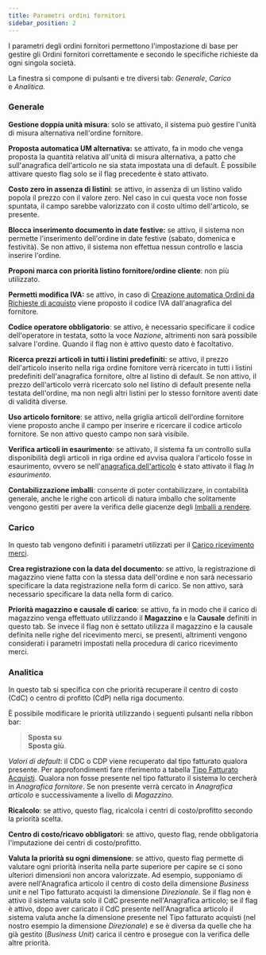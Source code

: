 ```yaml
---
title: Parametri ordini fornitori
sidebar_position: 2
---
```


I parametri degli ordini fornitori permettono l'impostazione di base per gestire gli Ordini fornitori correttamente e secondo le specifiche richieste da ogni singola società.   

La finestra si compone di pulsanti e tre diversi tab: *Generale*, *Carico* e *Analitica*. 

### Generale

**Gestione doppia unità misura**: solo se attivato, il sistema può gestire l'unità di misura alternativa nell'ordine fornitore.

**Proposta automatica UM alternativa:** se attivato, fa in modo che venga proposta la quantità relativa all'unità di misura alternativa, a patto che sull'anagrafica dell'articolo ne sia stata impostata una di default. È possibile attivare questo flag solo se il flag precedente è stato attivato.

**Costo zero in assenza di listini**: se attivo, in assenza di un listino valido popola il prezzo con il valore zero. Nel caso in cui questa voce non fosse spuntata, il campo sarebbe valorizzato con il costo ultimo dell'articolo, se presente.

**Blocca inserimento documento in date festive:** se attivo, il sistema non permette l'inserimento dell'ordine in date festive (sabato, domenica e festività). Se non attivo, il sistema non effettua nessun controllo e lascia inserire l'ordine.

**Proponi marca con priorità listino fornitore/ordine cliente**: non più utilizzato.

**Permetti modifica IVA:** se attivo, in caso di [Creazione automatica Ordini da Richieste di acquisto](/docs/purchase/purchase-orders/procedures/create-purchase-orders-from-purchase-requests) viene proposto il codice IVA dall'anagrafica del fornitore.

**Codice operatore obbligatorio**: se attivo, è necessario specificare il codice dell'operatore in testata, sotto la voce *Nazione*, altrimenti non sarà possibile salvare l'ordine. Quando il flag non è attivo questo dato è facoltativo.

**Ricerca prezzi articoli in tutti i listini predefiniti**: se attivo, il prezzo dell'articolo inserito nella riga ordine fornitore verrà ricercato in tutti i listini predefiniti dell'anagrafica fornitore, oltre al listino di default. Se non attivo, il prezzo dell'articolo verrà ricercato solo nel listino di default presente nella testata dell'ordine, ma non negli altri listini per lo stesso fornitore aventi date di validità diverse.

**Uso articolo fornitore**: se attivo, nella griglia articoli dell'ordine fornitore viene proposto anche il campo per inserire e ricercare il codice articolo fornitore. Se non attivo questo campo non sarà visibile.

**Verifica articoli in esaurimento**: se attivato, il sistema fa un controllo sulla disponibilità degli articoli in riga ordine ed avvisa qualora l'articolo fosse in esaurimento, ovvero se nell'[anagrafica dell'articolo](/docs/erp-home/registers/items/create-new-item) è stato attivato il flag *In esaurimento*.

**Contabilizzazione imballi**: consente di poter contabilizzare, in contabilità generale, anche le righe con articoli di natura imballo che solitamente vengono gestiti per avere la verifica delle giacenze degli [Imballi a rendere](/docs/configurations/tables/logistics/package-to-be-returned).

### Carico

In questo tab vengono definiti i parametri utilizzati per il [Carico ricevimento merci](/docs/purchase/goods-reception/procedures/good-receipt-load).

**Crea registrazione con la data del documento**: se attivo, la registrazione di magazzino viene fatta con la stessa data dell'ordine e non sarà necessario specificare la data registrazione nella form di carico. Se non attivo, sarà necessario specificare la data nella form di carico.

**Priorità magazzino e causale di carico**: se attivo, fa in modo che il carico di magazzino venga effettuato utilizzando il **Magazzino** e la **Causale** definiti in questo tab. Se invece il flag non è settato utilizza il magazzino e la causale definita nelle righe del ricevimento merci, se presenti, altrimenti vengono considerati i parametri impostati nella procedura di carico ricevimento merci.

### Analitica

In questo tab si specifica con che priorità recuperare il centro di costo (CdC) o centro di profitto (CdP) nella riga documento.

È possibile modificare le priorità utilizzando i seguenti pulsanti nella ribbon bar:

> **Sposta su**       
> **Sposta giù**.

*Valori di default*: il CDC o CDP viene recuperato dal tipo fatturato qualora presente. Per approfondimenti fare riferimento a tabella [Tipo Fatturato Acquisti](/docs/configurations/tables/purchase/purchase-invoices-type). Qualora non fosse presente nel tipo fatturato il sistema lo cercherà in *Anagrafica fornitore*. Se non presente verrà cercato in *Anagrafica articolo* e successivamente a livello di *Magazzino*.

**Ricalcolo**: se attivo, questo flag, ricalcola i centri di costo/profitto secondo la priorità scelta.

**Centro di costo/ricavo obbligatori**: se attivo, questo flag, rende obbligatoria l'imputazione dei centri di costo/profitto.

**Valuta la priorità su ogni dimensione**: se attivo, questo flag permette di valutare ogni priorità inserita nella parte superiore per capire se ci sono ulteriori dimensioni non ancora valorizzate. Ad esempio, supponiamo di avere nell'Anagrafica articolo il centro di costo della dimensione *Business unit* e nel Tipo fatturato acquisti la dimensione *Direzionale*. Se il flag non è attivo il sistema valuta solo il CdC presente nell'Anagrafica articolo; se il flag è attivo, dopo aver caricato il CdC presente nell'Anagrafica articolo il sistema valuta anche la dimensione presente nel Tipo fatturato acquisti (nel nostro esempio la dimensione *Direzionale*) e se è diversa da quelle che ha già gestito (*Business Unit*) carica il centro e prosegue con la verifica delle altre priorità.